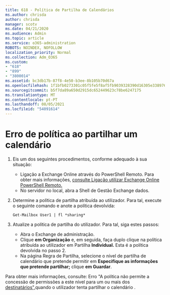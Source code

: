 ```yaml
---
title: 618 - Política de Partilha de Calendários
ms.author: chrisda
author: chrisda
manager: scotv
ms.date: 04/21/2020
ms.audience: Admin
ms.topic: article
ms.service: o365-administration
ROBOTS: NOINDEX, NOFOLLOW
localization_priority: Normal
ms.collection: Adm_O365
ms.custom:
- "618"
- "899"
- "3800014"
ms.assetid: bc3db17b-87f8-4e50-b3ee-8b105b70d67a
ms.openlocfilehash: 1f1bfb0273301c05f5fe5f8af5fb9039328390d16305e33897680dce1c1977e8
ms.sourcegitcommit: b5f7da89a650d2915dc652449623c78be6247175
ms.translationtype: MT
ms.contentlocale: pt-PT
ms.lasthandoff: 08/05/2021
ms.locfileid: "54091614"
---
```

# <a name="policy-error-when-sharing-a-calendar"></a>Erro de política ao partilhar um calendário

1. Eis um dos seguintes procedimentos, conforme adequado à sua situação:
    - Ligação a Exchange Online através do PowerShell Remoto. Para obter mais informações, [consulte Ligação utilizar Exchange Online PowerShell Remoto.](https://technet.microsoft.com/library/jj984289%28v=exchg.160%29.aspx)
    - No servidor no local, abra a Shell de Gestão Exchange dados.
2. Determine a política de partilha atribuída ao utilizador. Para tal, execute o seguinte comando e anote a política devolvida:

    `
    Get-Mailbox User1 | fl *sharing*
    `

3. Atualize a política de partilha do utilizador. Para tal, siga estes passos:
    - Abra o Exchange de administração.
    - Clique **em Organização** e, em seguida, faça duplo clique na política atribuída ao utilizador em Partilha **Individual.** Esta é a política devolvida no passo 2.
    - Na página Regra de Partilha, selecione o nível de partilha de calendário que pretende permitir em **Especifique as informações que pretende partilhar;** clique **em Guardar**.

Para obter mais informações, consulte: Erro "A política não permite a concessão de permissões a este nível para um ou mais dos [destinatários",](https://docs.microsoft.com/exchange/troubleshoot/calendar-sharing/policy-permissions-issue)quando o utilizador tenta partilhar o calendário .
